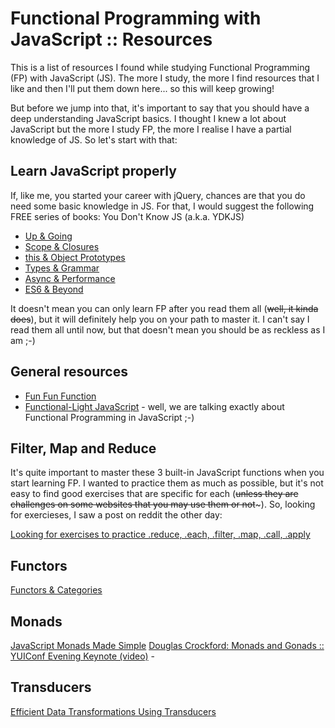 # Functional Programming with JavaScript :: Resources

This is a list of resources I found while studying Functional Programming (FP) with JavaScript (JS). The more I study, the more I find resources that I like and then I'll put them down here... so this will keep growing!

But before we jump into that, it's important to say that you should have a deep understanding JavaScript basics. I thought I knew a lot about JavaScript but the more I study FP, the more I realise I have a partial knowledge of JS. So let's start with that:

## Learn JavaScript properly

If, like me, you started your career with jQuery, chances are that you do need some basic knowledge in JS. For that, I would suggest the following FREE series of books: You Don't Know JS (a.k.a. YDKJS)

* [Up & Going](up\%20&\%20going/README.md#you-dont-know-js-up--going)
* [Scope & Closures](scope\%20&\%20closures/README.md#you-dont-know-js-scope--closures)
* [this & Object Prototypes](this\%20&\%20object\%20prototypes/README.md#you-dont-know-js-this--object-prototypes)
* [Types & Grammar](types\%20&\%20grammar/README.md#you-dont-know-js-types--grammar)
* [Async & Performance](async\%20&\%20performance/README.md#you-dont-know-js-async--performance)
* [ES6 & Beyond](es6\%20&\%20beyond/README.md#you-dont-know-js-es6--beyond)

It doesn't mean you can only learn FP after you read them all (~~well, it kinda does~~), but it will definitely help you on your path to master it. I can't say I read them all until now, but that doesn't mean you should be as reckless as I am ;-)

## General resources

* [Fun Fun Function](https://www.youtube.com/channel/UCO1cgjhGzsSYb1rsB4bFe4Q)
* [Functional-Light JavaScript](https://github.com/getify/Functional-Light-JS) - well, we are talking exactly about Functional Programming in JavaScript ;-)

## Filter, Map and Reduce

It's quite important to master these 3 built-in JavaScript functions when you start learning FP. I wanted to practice them as much as possible, but it's not easy to find good exercises that are specific for each (~~unless they are challenges on some websites that you may use them or not~~~). So, looking for exercieses, I saw a post on reddit the other day:

[Looking for exercises to practice .reduce, .each, .filter, .map, .call, .apply](https://www.reddit.com/r/learnjavascript/comments/3ekm2o/looking_for_exercises_to_practice_reduce_each/)

## Functors

[Functors & Categories](https://medium.com/javascript-scene/functors-categories-61e031bac53f)

## Monads

[JavaScript Monads Made Simple](https://medium.com/javascript-scene/javascript-monads-made-simple-7856be57bfe8)
[Douglas Crockford: Monads and Gonads :: YUIConf Evening Keynote (video)](https://www.youtube.com/watch?v=dkZFtimgAcM) - 

## Transducers

[Efficient Data Transformations Using Transducers](https://medium.freecodecamp.org/efficient-data-transformations-using-transducers-c779043ba655)
